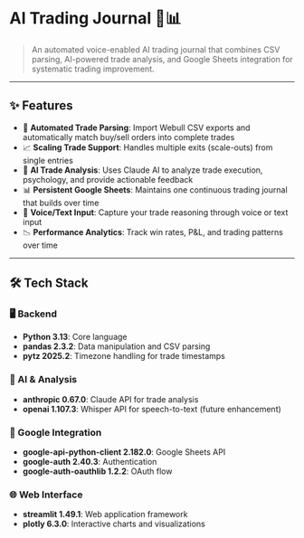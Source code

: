 # AI Trading Journal 🎤📊

> An automated voice-enabled AI trading journal that combines CSV parsing, AI-powered trade analysis, and Google Sheets integration for systematic trading improvement.

---

## ✨ Features

- 🔄 **Automated Trade Parsing**: Import Webull CSV exports and automatically match buy/sell orders into complete trades
- 📈 **Scaling Trade Support**: Handles multiple exits (scale-outs) from single entries
- 🤖 **AI Trade Analysis**: Uses Claude AI to analyze trade execution, psychology, and provide actionable feedback
- 📊 **Persistent Google Sheets**: Maintains one continuous trading journal that builds over time
- 🎤 **Voice/Text Input**: Capture your trade reasoning through voice or text input
- 📉 **Performance Analytics**: Track win rates, P&L, and trading patterns over time

---

## 🛠️ Tech Stack

### 🖥️ Backend

- **Python 3.13**: Core language
- **pandas 2.3.2**: Data manipulation and CSV parsing
- **pytz 2025.2**: Timezone handling for trade timestamps

### 🤖 AI & Analysis

- **anthropic 0.67.0**: Claude API for trade analysis
- **openai 1.107.3**: Whisper API for speech-to-text (future enhancement)

### 🔗 Google Integration

- **google-api-python-client 2.182.0**: Google Sheets API
- **google-auth 2.40.3**: Authentication
- **google-auth-oauthlib 1.2.2**: OAuth flow

### 🌐 Web Interface

- **streamlit 1.49.1**: Web application framework
- **plotly 6.3.0**: Interactive charts and visualizations
